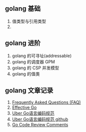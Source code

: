 ## golang 基础
1. 值类型与引用类型
2. 


## golang 进阶
1. golang 的可寻址(addressable)
2. golang 的调度器 GPM
3. golang 的 CSP 并发模型
4. golang 的值类


## golang 文章记录
1. [Frequently Asked Questions (FAQ)](src="https://golang.org/doc/faq")
2. [Effective Go](src="https://golang.org/doc/effective_go.html")
3. [Uber Go语言编码规范](src="https://tonybai.com/2019/10/12/uber-go-style-guide/")
4. [Uber Go语言编码规范 github](src="https://github.com/uber-go/guide/blob/master/style.md")
5. [Go Code Review Comments](src="https://github.com/golang/go/wiki/CodeReviewComments")
